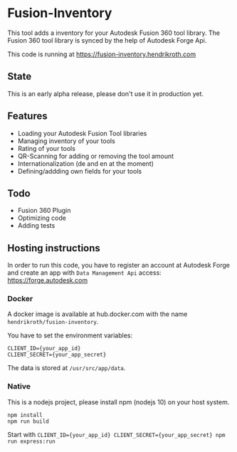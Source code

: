 # Fusion-Inventory

This tool adds a inventory for your Autodesk Fusion 360 tool library.
The Fusion 360 tool library is synced by the help of Autodesk Forge Api.

This code is running at https://fusion-inventory.hendrikroth.com

## State

This is an early alpha release, please don't use it in production yet.

## Features

- Loading your Autodesk Fusion Tool libraries
- Managing inventory of your tools
- Rating of your tools
- QR-Scanning for adding or removing the tool amount
- Internationalization (de and en at the moment)
- Defining/addding own fields for your tools

## Todo

- Fusion 360 Plugin
- Optimizing code
- Adding tests

## Hosting instructions

In order to run this code, you have to register an account at Autodesk Forge and create an
app with `Data Management Api` access: https://forge.autodesk.com

### Docker

A docker image is available at hub.docker.com with the name `hendrikroth/fusion-inventory`.

You have to set the environment variables:
```
CLIENT_ID={your_app_id}
CLIENT_SECRET={your_app_secret}
```

The data is stored at `/usr/src/app/data`.

### Native

This is a nodejs project, please install npm (nodejs 10) on your host system.

```
npm install
npm run build
```

Start with `CLIENT_ID={your_app_id} CLIENT_SECRET={your_app_secret} npm run express:run`

